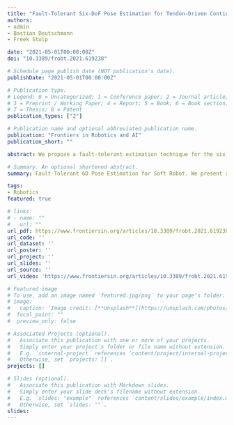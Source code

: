```yaml
---
title: "Fault-Tolerant Six-DoF Pose Estimation for Tendon-Driven Continuum Mechanisms"
authors:
- admin
- Bastian Deutschmann
- Freek Stulp

date: "2021-05-01T00:00:00Z"
doi: "10.3389/frobt.2021.619238"

# Schedule page publish date (NOT publication's date).
publishDate: "2021-05-01T00:00:00Z"

# Publication type.
# Legend: 0 = Uncategorized; 1 = Conference paper; 2 = Journal article;
# 3 = Preprint / Working Paper; 4 = Report; 5 = Book; 6 = Book section;
# 7 = Thesis; 8 = Patent
publication_types: ["2"]

# Publication name and optional abbreviated publication name.
publication: "Frontiers in Robotics and AI"
publication_short: ""

abstract: We propose a fault-tolerant estimation technique for the six-DoF pose of a tendon-driven continuum mechanisms using machine learning. In contrast to previous estimation techniques, no deformation model is required, and the pose prediction is rather performed with polynomial regression. As only a few datapoints are required for the regression, several estimators are trained with structured occlusions of the available sensor information, and clustered into ensembles based on the available sensors. By computing the variance of one ensemble, the uncertainty in the prediction is monitored and, if the variance is above a threshold, sensor loss is detected and handled. Experiments on the humanoid neck of the DLR robot DAVID, demonstrate that the accuracy of the predicted pose is significantly improved, and a reliable prediction can still be performed using only 3 out of 8 sensors.

# Summary. An optional shortened abstract.
summary: Fault-Tolerant 6D Pose Estimation for Soft Robot. We present a simple ensembling method to detect and handle failures on a tendon driven robot.

tags:
- Robotics
featured: true

# links:
# - name: ""
#   url: ""
url_pdf: https://www.frontiersin.org/articles/10.3389/frobt.2021.619238/full
url_code: ''
url_dataset: ''
url_poster: ''
url_project: ''
url_slides: ''
url_source: ''
url_video: 'https://www.frontiersin.org/articles/10.3389/frobt.2021.619238/full#supplementary-material'

# Featured image
# To use, add an image named `featured.jpg/png` to your page's folder.
# image:
#   caption: 'Image credit: [**Unsplash**](https://unsplash.com/photos/jdD8gXaTZsc)'
#  focal_point: ""
#  preview_only: false

# Associated Projects (optional).
#   Associate this publication with one or more of your projects.
#   Simply enter your project's folder or file name without extension.
#   E.g. `internal-project` references `content/project/internal-project/index.md`.
#   Otherwise, set `projects: []`.
projects: []

# Slides (optional).
#   Associate this publication with Markdown slides.
#   Simply enter your slide deck's filename without extension.
#   E.g. `slides: "example"` references `content/slides/example/index.md`.
#   Otherwise, set `slides: ""`.
slides:
---
```


<!-- {{% alert note %}}
Click the *Cite* button above to demo the feature to enable visitors to import publication metadata into their reference management software.
{{% /alert %}}

{{% alert note %}}
Click the *Slides* button above to demo Academic's Markdown slides feature.
{{% /alert %}}

Supplementary notes can be added here, including [code and math](https://sourcethemes.com/academic/docs/writing-markdown-latex/). -->
